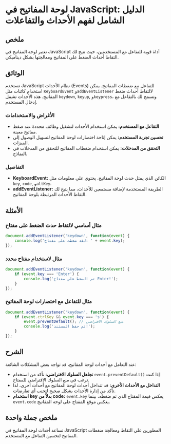 <!--
Meta Description: # لوحة المفاتيح في JavaScript: الدليل الشامل لفهم الأحداث والتفاعلات ## ملخص تعتبر لوحة المفاتيح في JavaScript أداة قوية للتفاعل مع المستخدمين، حيث تت...
Meta Keywords: المفاتيح, event, لوحة, javascript, الأحداث
-->

# لوحة المفاتيح في JavaScript: الدليل الشامل لفهم الأحداث والتفاعلات

## ملخص
تعتبر لوحة المفاتيح في JavaScript أداة قوية للتفاعل مع المستخدمين، حيث تتيح لك التقاط أحداث الضغط على المفاتيح ومعالجتها بشكل ديناميكي.

## الوثائق
تستخدم JavaScript نظام الأحداث (Events) للتفاعل مع ضغطات المفاتيح. يمكن استخدام كائنات مثل `KeyboardEvent` و`addEventListener` لالتقاط أحداث ضغط المفاتيح. هذه الأحداث تشمل `keydown`, `keyup`, و`keypress`، وتسمح لك بالتفاعل مع إدخال المستخدم.

### الأغراض والاستخدامات
- **التفاعل مع المستخدم:** يمكن استخدام الأحداث لتشغيل وظائف محددة عند ضغط مفاتيح معينة.
- **تحسين تجربة المستخدم:** يمكن إتاحة اختصارات لوحة المفاتيح لتسهيل الوصول إلى الميزات.
- **التحقق من المدخلات:** يمكن استخدام ضغطات المفاتيح للتحقق من المدخلات في النماذج.

### التفاصيل
- **KeyboardEvent:** الكائن الذي يمثل حدث لوحة المفاتيح. يحتوي على معلومات مثل `key`, `code`, و`altKey`.
- **addEventListener:** الطريقة المستخدمة لإضافة مستمعين للأحداث، مما يتيح لك التقاط الأحداث المرتبطة بلوحة المفاتيح.

## الأمثلة
### مثال أساسي لالتقاط حدث الضغط على مفتاح
```javascript
document.addEventListener('keydown', function(event) {
    console.log('لقد ضغطت على مفتاح: ' + event.key);
});
```

### مثال لاستخدام مفتاح محدد
```javascript
document.addEventListener('keydown', function(event) {
    if (event.key === 'Enter') {
        console.log('تم الضغط على مفتاح Enter!');
    }
});
```

### مثال للتفاعل مع اختصارات لوحة المفاتيح
```javascript
document.addEventListener('keydown', function(event) {
    if (event.ctrlKey && event.key === 's') {
        event.preventDefault(); // منع السلوك الافتراضي
        console.log('تم حفظ المستند!');
    }
});
```

## الشرح
عند التعامل مع أحداث لوحة المفاتيح، قد تواجه بعض المشكلات الشائعة:
- **تجاهل السلوك الافتراضي:** تأكد من استخدام `event.preventDefault()` إذا كنت ترغب في منع السلوك الافتراضي للمفتاح.
- **التداخل مع الأحداث الأخرى:** قد تتداخل أحداث لوحة المفاتيح مع أحداث أخرى، لذا تأكد من إدارة الأحداث بشكل صحيح لتجنب أي تعارضات.
- **استخدام key بدلاً من code:** `event.key` يعكس قيمة المفتاح الذي تم ضغطه، بينما `event.code` يعكس موقع المفتاح على لوحة المفاتيح.

## ملخص جملة واحدة
تساعد أحداث لوحة المفاتيح في JavaScript المطورين على التقاط ومعالجة ضغطات المفاتيح لتحسين التفاعل مع المستخدم.